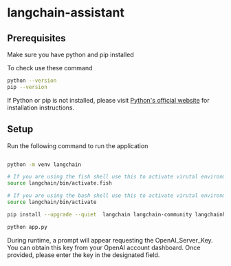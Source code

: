 # langchain-assistant

## Prerequisites
Make sure you have python and pip installed

To check use these command
```bash
python --version
pip --version
```
If Python or pip is not installed, please visit [Python's official website](https://www.python.org/downloads/) for installation instructions.

## Setup

Run the following command to run the application

```bash

python -m venv langchain

# If you are using the fish shell use this to activate virutal environment
source langchain/bin/activate.fish

# If you are using the bash shell use this to activate virutal environment
source langchain/bin/activate

pip install --upgrade --quiet  langchain langchain-community langchainhub langchain-openai chromadb bs4 rapidocr-onnxruntime

python app.py

```

During runtime, a prompt will appear requesting the OpenAI_Server_Key. You can obtain this key from your OpenAI account dashboard. Once provided, please enter the key in the designated field.